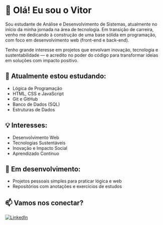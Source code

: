 # 👋 Olá! Eu sou o Vitor

Sou estudante de Análise e Desenvolvimento de Sistemas, atualmente no início da minha jornada na área de tecnologia. Em transição de carreira, venho me dedicando à construção de uma base sólida em programação, com foco em desenvolvimento web (front-end e back-end).

Tenho grande interesse em projetos que envolvam inovação, tecnologia e sustentabilidade — e acredito no poder do código para transformar ideias em soluções com impacto positivo.

## 🧠 Atualmente estou estudando:
- Lógica de Programação
- HTML, CSS e JavaScript
- Git e GitHub
- Banco de Dados (SQL)
- Estruturas de Dados

## 💡 Interesses:
- Desenvolvimento Web
- Tecnologias Sustentáveis
- Inovação e Impacto Social
- Aprendizado Contínuo

## 🌱 Em desenvolvimento:
- Projetos pessoais simples para praticar lógica e web
- Repositórios com anotações e exercícios de estudos

## 📫 Vamos nos conectar?
[![LinkedIn](https://img.shields.io/badge/-LinkedIn-0A66C2?style=flat&logo=linkedin&logoColor=white)](https://www.linkedin.com/in/vitor-sant-anna-92949137b/)
